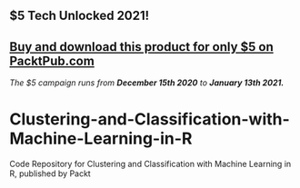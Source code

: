## $5 Tech Unlocked 2021!
[Buy and download this product for only $5 on PacktPub.com](https://www.packtpub.com/)
-----
*The $5 campaign         runs from __December 15th 2020__ to __January 13th 2021.__*

# Clustering-and-Classification-with-Machine-Learning-in-R
Code Repository for Clustering and Classification with Machine Learning in R, published by Packt
